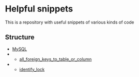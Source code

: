 # Helpful snippets

This is a repository with useful snippets of various kinds of code

## Structure

- [MySQL](./MySQL/)
- - [all_foreign_keys_to_table_or_column](./MySQL/all_foreign_keys_to_table_or_column.md)
- - [identify_lock](./MySQL/identify_lock.md)